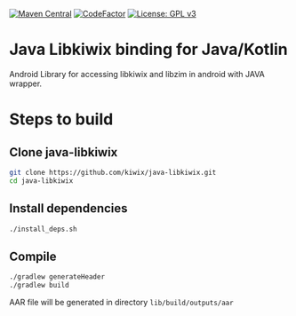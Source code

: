 [![Maven Central](https://img.shields.io/maven-central/v/org.kiwix.kiwixlib/kiwixlib)](https://search.maven.org/artifact/org.kiwix.kiwixlib/kiwixlib)
[![CodeFactor](https://www.codefactor.io/repository/github/kiwix/java-libkiwix/badge)](https://www.codefactor.io/repository/github/kiwix/java-libkiwix)
[![License: GPL v3](https://img.shields.io/badge/License-GPLv3-blue.svg)](https://www.gnu.org/licenses/gpl-3.0)

# Java Libkiwix binding for Java/Kotlin

Android Library for accessing libkiwix and libzim in android with JAVA wrapper.

# Steps to build

## Clone java-libkiwix

```bash
git clone https://github.com/kiwix/java-libkiwix.git
cd java-libkiwix
```

## Install dependencies

```bash
./install_deps.sh
```

## Compile


```bash
./gradlew generateHeader
./gradlew build
```

AAR file will be generated in directory `lib/build/outputs/aar`




